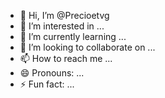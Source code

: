 - 👋 Hi, I’m @Precioetvg
- 👀 I’m interested in ...
- 🌱 I’m currently learning ...
- 💞️ I’m looking to collaborate on ...
- 📫 How to reach me ...
- 😄 Pronouns: ...
- ⚡ Fun fact: ...

<!---
Precioetvg/Precioetvg is a ✨ special ✨ repository because its `README.md` (this file) appears on your GitHub profile.
You can click the Preview link to take a look at your changes.
--->
